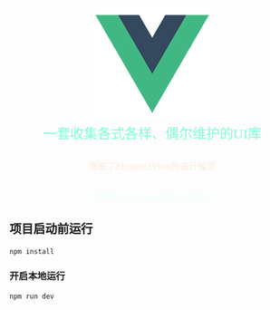 <div align=center>
	<img src="src/assets/logo.png" width="200" height="200" />
</div>
<center>
	<font size=5 color=#7FFFD4 face="微软雅黑" align=center>
		一套收集各式各样、偶尔维护的UI库
	</font>
</center>

##

<center><font size=3 color=#FAEBD7 face="微软雅黑">借鉴了Element,IView的设计规范</font></center>

##

<center><font size=3 color=#F0FFFF face="微软雅黑">文档将在1.0.0beta版本正式提交</font></center>

## 项目启动前运行
```
npm install
```

### 开启本地运行
```
npm run dev
```
